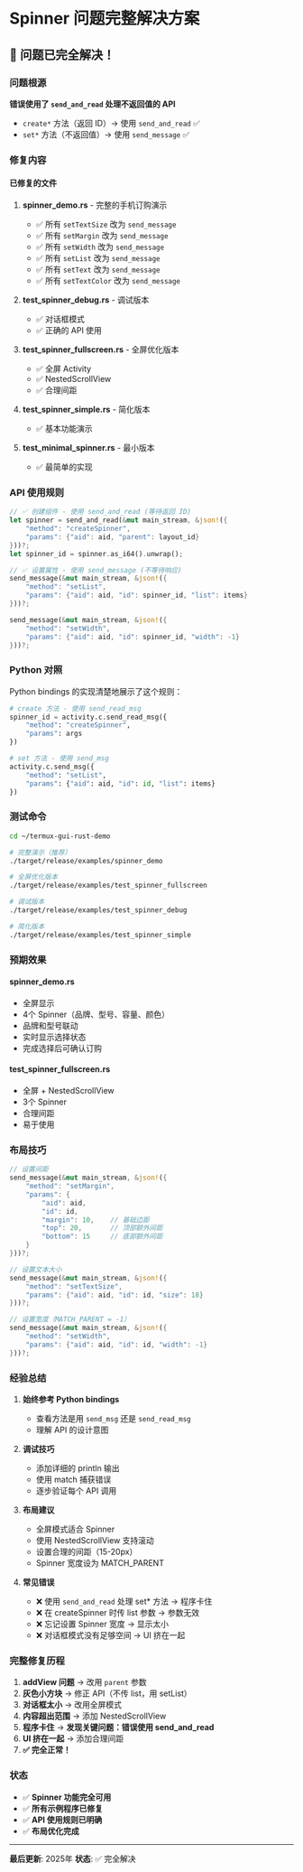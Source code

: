 # Spinner 问题完整解决方案

## 🎉 问题已完全解决！

### 问题根源

**错误使用了 `send_and_read` 处理不返回值的 API**

- `create*` 方法（返回 ID）→ 使用 `send_and_read` ✅
- `set*` 方法（不返回值）→ 使用 `send_message` ✅

### 修复内容

#### 已修复的文件

1. **spinner_demo.rs** - 完整的手机订购演示
   - ✅ 所有 `setTextSize` 改为 `send_message`
   - ✅ 所有 `setMargin` 改为 `send_message`
   - ✅ 所有 `setWidth` 改为 `send_message`
   - ✅ 所有 `setList` 改为 `send_message`
   - ✅ 所有 `setText` 改为 `send_message`
   - ✅ 所有 `setTextColor` 改为 `send_message`

2. **test_spinner_debug.rs** - 调试版本
   - ✅ 对话框模式
   - ✅ 正确的 API 使用

3. **test_spinner_fullscreen.rs** - 全屏优化版本
   - ✅ 全屏 Activity
   - ✅ NestedScrollView
   - ✅ 合理间距

4. **test_spinner_simple.rs** - 简化版本
   - ✅ 基本功能演示

5. **test_minimal_spinner.rs** - 最小版本
   - ✅ 最简单的实现

### API 使用规则

```rust
// ✅ 创建组件 - 使用 send_and_read (等待返回 ID)
let spinner = send_and_read(&mut main_stream, &json!({
    "method": "createSpinner",
    "params": {"aid": aid, "parent": layout_id}
}))?;
let spinner_id = spinner.as_i64().unwrap();

// ✅ 设置属性 - 使用 send_message (不等待响应)
send_message(&mut main_stream, &json!({
    "method": "setList",
    "params": {"aid": aid, "id": spinner_id, "list": items}
}))?;

send_message(&mut main_stream, &json!({
    "method": "setWidth",
    "params": {"aid": aid, "id": spinner_id, "width": -1}
}))?;
```

### Python 对照

Python bindings 的实现清楚地展示了这个规则：

```python
# create 方法 - 使用 send_read_msg
spinner_id = activity.c.send_read_msg({
    "method": "createSpinner", 
    "params": args
})

# set 方法 - 使用 send_msg
activity.c.send_msg({
    "method": "setList", 
    "params": {"aid": aid, "id": id, "list": items}
})
```

### 测试命令

```bash
cd ~/termux-gui-rust-demo

# 完整演示（推荐）
./target/release/examples/spinner_demo

# 全屏优化版本
./target/release/examples/test_spinner_fullscreen

# 调试版本
./target/release/examples/test_spinner_debug

# 简化版本
./target/release/examples/test_spinner_simple
```

### 预期效果

#### spinner_demo.rs
- 全屏显示
- 4个 Spinner（品牌、型号、容量、颜色）
- 品牌和型号联动
- 实时显示选择状态
- 完成选择后可确认订购

#### test_spinner_fullscreen.rs
- 全屏 + NestedScrollView
- 3个 Spinner
- 合理间距
- 易于使用

### 布局技巧

```rust
// 设置间距
send_message(&mut main_stream, &json!({
    "method": "setMargin",
    "params": {
        "aid": aid, 
        "id": id, 
        "margin": 10,    // 基础边距
        "top": 20,       // 顶部额外间距
        "bottom": 15     // 底部额外间距
    }
}))?;

// 设置文本大小
send_message(&mut main_stream, &json!({
    "method": "setTextSize",
    "params": {"aid": aid, "id": id, "size": 18}
}))?;

// 设置宽度（MATCH_PARENT = -1）
send_message(&mut main_stream, &json!({
    "method": "setWidth",
    "params": {"aid": aid, "id": id, "width": -1}
}))?;
```

### 经验总结

1. **始终参考 Python bindings**
   - 查看方法是用 `send_msg` 还是 `send_read_msg`
   - 理解 API 的设计意图

2. **调试技巧**
   - 添加详细的 println 输出
   - 使用 match 捕获错误
   - 逐步验证每个 API 调用

3. **布局建议**
   - 全屏模式适合 Spinner
   - 使用 NestedScrollView 支持滚动
   - 设置合理的间距（15-20px）
   - Spinner 宽度设为 MATCH_PARENT

4. **常见错误**
   - ❌ 使用 `send_and_read` 处理 set* 方法 → 程序卡住
   - ❌ 在 createSpinner 时传 list 参数 → 参数无效
   - ❌ 忘记设置 Spinner 宽度 → 显示太小
   - ❌ 对话框模式没有足够空间 → UI 挤在一起

### 完整修复历程

1. **addView 问题** → 改用 `parent` 参数
2. **灰色小方块** → 修正 API（不传 list，用 setList）
3. **对话框太小** → 改用全屏模式
4. **内容超出范围** → 添加 NestedScrollView
5. **程序卡住** → **发现关键问题：错误使用 send_and_read**
6. **UI 挤在一起** → 添加合理间距
7. **✅ 完全正常！**

### 状态

- ✅ **Spinner 功能完全可用**
- ✅ **所有示例程序已修复**
- ✅ **API 使用规则已明确**
- ✅ **布局优化完成**

---

**最后更新**: 2025年
**状态**: ✅ 完全解决
